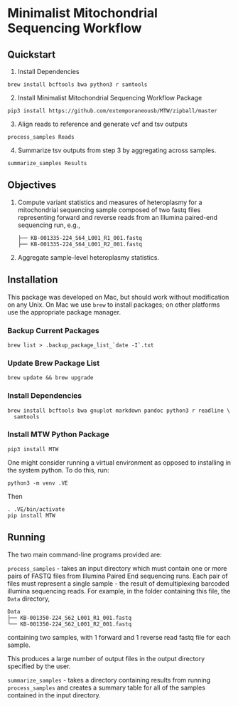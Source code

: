 # Minimalist Mitochondrial Sequencing Workflow


## Quickstart

1. Install Dependencies

```
brew install bcftools bwa python3 r samtools
```

2. Install Minimalist Mitochondrial Sequencing Workflow Package

```
pip3 install https://github.com/extemporaneousb/MTW/zipball/master
```

3. Align reads to reference and generate vcf and tsv outputs 

```
process_samples Reads
```
 
4. Summarize tsv outputs from step 3 by aggregating across samples.

```
summarize_samples Results
```

## Objectives

1. Compute variant statistics and measures of heteroplasmy for a
   mitochondrial sequencing sample composed of two fastq files
   representing forward and reverse reads from an Illumina paired-end
   sequencing run, e.g.,

   ```
   ├── KB-001335-224_S64_L001_R1_001.fastq
   ├── KB-001335-224_S64_L001_R2_001.fastq
   ```

2. Aggregate sample-level heteroplasmy statistics.
   

## Installation

This package was developed on Mac, but should work without
modification on any Unix. On Mac we use `brew` to install packages; on
other platforms use the appropriate package manager.

### Backup Current Packages

```
brew list > .backup_package_list_`date -I`.txt
```

### Update Brew Package List

```
brew update && brew upgrade
```

### Install Dependencies

```
brew install bcftools bwa gnuplot markdown pandoc python3 r readline \
  samtools
```

### Install MTW Python Package

```
pip3 install MTW
```

One might consider running a virtual environment as opposed to
installing in the system python. To do this, run:


```
python3 -m venv .VE
```

Then

```
. .VE/bin/activate
pip install MTW
```


## Running

The two main command-line programs provided are:

`process_samples` - takes an input directory which must contain one or
more pairs of FASTQ files from Illumina Paired End sequencing
runs. Each pair of files must represent a single sample - the result
of demultiplexing barcoded illumina sequencing reads. For example, in
the folder containing this file, the `Data` directory,
```
Data
├── KB-001350-224_S62_L001_R1_001.fastq
└── KB-001350-224_S62_L001_R2_001.fastq
```
containing two samples, with 1 forward and 1 reverse read fastq file
for each sample. 

This produces a large number of output files in the output directory
specified by the user. 


`summarize_samples` - takes a directory containing results from
running `process_samples` and creates a summary table for all of the
samples contained in the input directory. 








